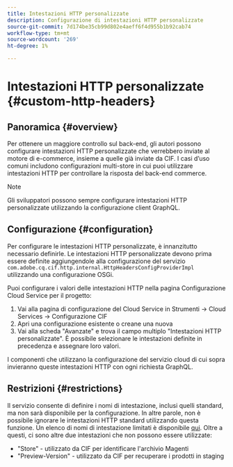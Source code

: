 ```yaml
---
title: Intestazioni HTTP personalizzate
description: Configurazione di intestazioni HTTP personalizzate
source-git-commit: 7d174be35cb99d802e4aeff6f4d955b1b92cab74
workflow-type: tm+mt
source-wordcount: '269'
ht-degree: 1%

---
```



# Intestazioni HTTP personalizzate {#custom-http-headers}

## Panoramica {#overview}

Per ottenere un maggiore controllo sul back-end, gli autori possono configurare intestazioni HTTP personalizzate che verrebbero inviate al motore di e-commerce, insieme a quelle già inviate da CIF. I casi d’uso comuni includono configurazioni multi-store in cui puoi utilizzare intestazioni HTTP per controllare la risposta del back-end commerce.

>[!NOTE]
>
>Gli sviluppatori possono sempre configurare intestazioni HTTP personalizzate utilizzando la configurazione client GraphQL.


## Configurazione {#configuration}

Per configurare le intestazioni HTTP personalizzate, è innanzitutto necessario definirle. Le intestazioni HTTP personalizzate devono prima essere definite aggiungendole alla configurazione del servizio `com.adobe.cq.cif.http.internal.HttpHeadersConfigProviderImpl` utilizzando una configurazione OSGi.

Puoi configurare i valori delle intestazioni HTTP nella pagina Configurazione Cloud Service per il progetto:

1. Vai alla pagina di configurazione del Cloud Service in Strumenti -> Cloud Services -> Configurazione CIF
1. Apri una configurazione esistente o creane una nuova
1. Vai alla scheda &quot;Avanzate&quot; e trova il campo multiplo &quot;Intestazioni HTTP personalizzate&quot;. È possibile selezionare le intestazioni definite in precedenza e assegnare loro valori.

I componenti che utilizzano la configurazione del servizio cloud di cui sopra invieranno queste intestazioni HTTP con ogni richiesta GraphQL.

## Restrizioni {#restrictions}

Il servizio consente di definire i nomi di intestazione, inclusi quelli standard, ma non sarà disponibile per la configurazione. In altre parole, non è possibile ignorare le intestazioni HTTP standard utilizzando questa funzione. Un elenco di nomi di intestazione limitati è disponibile [qui](https://developer.mozilla.org/en-US/docs/Web/HTTP/Headers). Oltre a questi, ci sono altre due intestazioni che non possono essere utilizzate:

* &quot;Store&quot; - utilizzato da CIF per identificare l&#39;archivio Magenti
* &quot;Preview-Version&quot; - utilizzato da CIF per recuperare i prodotti in staging
